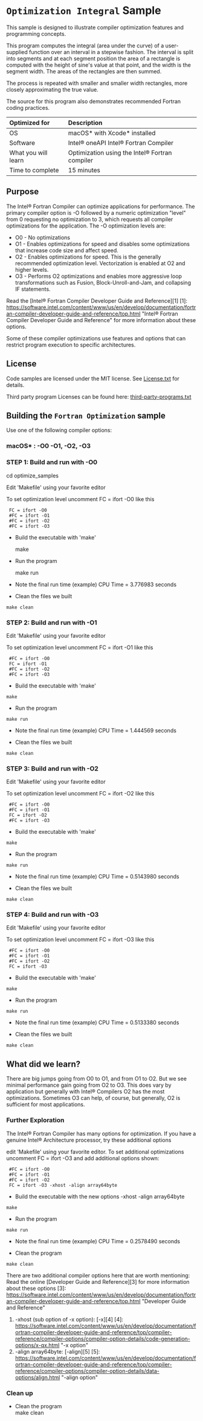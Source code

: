 # `Optimization Integral` Sample
 
This sample is designed to illustrate compiler optimization features and programming concepts.

This program computes the integral (area under the curve) of a user-supplied function 
over an interval in a stepwise fashion. 
The interval is split into segments and at each segment position the area of a rectangle 
is computed with the height of sine's value at that point, and the width is the segment width. 
The areas of the rectangles are then summed.

The process is repeated with smaller and smaller width rectangles, 
more closely approximating the true value.

The source for this program also demonstrates recommended Fortran coding practices.

| Optimized for                     | Description
|:---                               |:---
| OS                                | macOS* with Xcode* installed 
| Software                          | Intel&reg; oneAPI Intel® Fortran Compiler
| What you will learn               | Optimization using the Intel® Fortran compiler
| Time to complete                  | 15 minutes

## Purpose

The Intel® Fortran Compiler can optimize applications for performance.  The primary compiler option is -O followed by a numeric optimization "level" from 0 requesting no optimization to 3, which requests all compiler optimizations for the application. The -O optimization levels are:

   * O0 - No optimizations
   * O1 - Enables optimizations for speed and disables some optimizations that increase code size and affect speed.
   * O2 - Enables optimizations for speed. This is the generally recommended optimization level. Vectorization is enabled at O2 and higher levels.
   * O3 - Performs O2 optimizations and enables more aggressive loop transformations such as Fusion, Block-Unroll-and-Jam, and collapsing IF statements.

Read the [Intel® Fortran Compiler Developer Guide and Reference][1]
[1]: https://software.intel.com/content/www/us/en/develop/documentation/fortran-compiler-developer-guide-and-reference/top.html "Intel® Fortran Compiler Developer Guide and Reference" 
for more information about these options.

Some of these compiler optimizations use features and options that can 
restrict program execution to specific architectures.  


## License  
Code samples are licensed under the MIT license. See
[License.txt](https://github.com/oneapi-src/oneAPI-samples/blob/master/License.txt) for details.

Third party program Licenses can be found here: [third-party-programs.txt](https://github.com/oneapi-src/oneAPI-samples/blob/master/third-party-programs.txt)

## Building the `Fortran Optimization` sample
  
Use one of the following compiler options:


### macOS* : -O0 -O1, -O2, -O3 

### STEP 1: Build and run with -O0
cd optimize_samples 

Edit 'Makefile' using your favorite editor

To set optimization level uncomment FC = ifort -O0 like this 
    
     FC = ifort -O0 
     #FC = ifort -O1 
     #FC = ifort -O2 
     #FC = ifort -O3  
   * Build the executable with 'make'     
     
     make 

   * Run the program
  
     make run

   * Note the final run time (example)
    CPU Time = 3.776983 seconds

   * Clean the files we built
   
    make clean


### STEP 2: Build and run with -O1
Edit 'Makefile' using your favorite editor

To set optimization level uncomment FC = ifort -O1 like this
    
     #FC = ifort -O0
     FC = ifort -O1
     #FC = ifort -O2
     #FC = ifort -O3
   * Build the executable with 'make'
  
    make

   * Run the program
  
    make run

   * Note the final run time (example)
    CPU Time = 1.444569 seconds

   * Clean the files we built
    
    make clean
    

### STEP 3: Build and run with -O2
Edit 'Makefile' using your favorite editor

To set optimization level uncomment FC = ifort -O2 like this
    
     #FC = ifort -O0
     #FC = ifort -O1
     FC = ifort -O2
     #FC = ifort -O3
   * Build the executable with 'make'
   
    make

   * Run the program
    
    make run

   * Note the final run time (example)
     CPU Time = 0.5143980 seconds

   * Clean the files we built
  
    make clean

### STEP 4: Build and run with -O3
Edit 'Makefile' using your favorite editor

To set optimization level uncomment FC = ifort -O3 like this

     #FC = ifort -O0
     #FC = ifort -O1
     #FC = ifort -O2
     FC = ifort -O3
   * Build the executable with 'make'
    
    make

   * Run the program
    
    make run

   * Note the final run time (example)
     CPU Time = 0.5133380 seconds

   * Clean the files we built
   
    make clean

## What did we learn?
There are big jumps going from O0 to O1, and from O1 to O2. 
But we see minimal performance gain going from O2 to O3.
This does vary by application but generally with Intel® Compilers 
O2 has the most optimizations.  Sometimes O3 can help, of course,
but generally, O2 is sufficient for most applications. 

### Further Exploration
The Intel® Fortran Compiler has many options for optimization. 
If you have a genuine Intel® Architecture processor, try these additional options

   edit 'Makefile' using your favorite editor. To set additional optimizations uncomment FC = ifort -O3 and add additional options shown:
   
     #FC = ifort -O0
     #FC = ifort -O1
     #FC = ifort -O2
     FC = ifort -O3 -xhost -align array64byte
   * Build the executable with the new options -xhost -align array64byte
  
    make

   * Run the program
   
    make run

   * Note the final run time (example)
     CPU Time = 0.2578490 seconds

   * Clean the program

    make clean
    
There are two additional compiler options here that are worth mentioning: Read the online 
[Developer Guide and Reference][3] for more information about
these options
[3]: https://software.intel.com/content/www/us/en/develop/documentation/fortran-compiler-developer-guide-and-reference/top.html "Developer Guide and Reference" 
 1. -xhost (sub option of -x option):  [-x][4]
 [4]: https://software.intel.com/content/www/us/en/develop/documentation/fortran-compiler-developer-guide-and-reference/top/compiler-reference/compiler-options/compiler-option-details/code-generation-options/x-qx.html "-x option"
 2. -align array64byte: [-align][5]
 [5]: https://software.intel.com/content/www/us/en/develop/documentation/fortran-compiler-developer-guide-and-reference/top/compiler-reference/compiler-options/compiler-option-details/data-options/align.html "-align option"

### Clean up 
   * Clean the program  
    make clean

